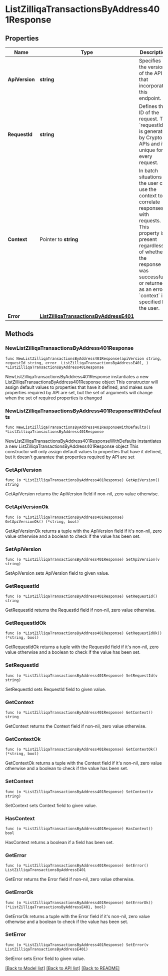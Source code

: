 # ListZilliqaTransactionsByAddress401Response

## Properties

Name | Type | Description | Notes
------------ | ------------- | ------------- | -------------
**ApiVersion** | **string** | Specifies the version of the API that incorporates this endpoint. | 
**RequestId** | **string** | Defines the ID of the request. The &#x60;requestId&#x60; is generated by Crypto APIs and it&#39;s unique for every request. | 
**Context** | Pointer to **string** | In batch situations the user can use the context to correlate responses with requests. This property is present regardless of whether the response was successful or returned as an error. &#x60;context&#x60; is specified by the user. | [optional] 
**Error** | [**ListZilliqaTransactionsByAddressE401**](ListZilliqaTransactionsByAddressE401.md) |  | 

## Methods

### NewListZilliqaTransactionsByAddress401Response

`func NewListZilliqaTransactionsByAddress401Response(apiVersion string, requestId string, error_ ListZilliqaTransactionsByAddressE401, ) *ListZilliqaTransactionsByAddress401Response`

NewListZilliqaTransactionsByAddress401Response instantiates a new ListZilliqaTransactionsByAddress401Response object
This constructor will assign default values to properties that have it defined,
and makes sure properties required by API are set, but the set of arguments
will change when the set of required properties is changed

### NewListZilliqaTransactionsByAddress401ResponseWithDefaults

`func NewListZilliqaTransactionsByAddress401ResponseWithDefaults() *ListZilliqaTransactionsByAddress401Response`

NewListZilliqaTransactionsByAddress401ResponseWithDefaults instantiates a new ListZilliqaTransactionsByAddress401Response object
This constructor will only assign default values to properties that have it defined,
but it doesn't guarantee that properties required by API are set

### GetApiVersion

`func (o *ListZilliqaTransactionsByAddress401Response) GetApiVersion() string`

GetApiVersion returns the ApiVersion field if non-nil, zero value otherwise.

### GetApiVersionOk

`func (o *ListZilliqaTransactionsByAddress401Response) GetApiVersionOk() (*string, bool)`

GetApiVersionOk returns a tuple with the ApiVersion field if it's non-nil, zero value otherwise
and a boolean to check if the value has been set.

### SetApiVersion

`func (o *ListZilliqaTransactionsByAddress401Response) SetApiVersion(v string)`

SetApiVersion sets ApiVersion field to given value.


### GetRequestId

`func (o *ListZilliqaTransactionsByAddress401Response) GetRequestId() string`

GetRequestId returns the RequestId field if non-nil, zero value otherwise.

### GetRequestIdOk

`func (o *ListZilliqaTransactionsByAddress401Response) GetRequestIdOk() (*string, bool)`

GetRequestIdOk returns a tuple with the RequestId field if it's non-nil, zero value otherwise
and a boolean to check if the value has been set.

### SetRequestId

`func (o *ListZilliqaTransactionsByAddress401Response) SetRequestId(v string)`

SetRequestId sets RequestId field to given value.


### GetContext

`func (o *ListZilliqaTransactionsByAddress401Response) GetContext() string`

GetContext returns the Context field if non-nil, zero value otherwise.

### GetContextOk

`func (o *ListZilliqaTransactionsByAddress401Response) GetContextOk() (*string, bool)`

GetContextOk returns a tuple with the Context field if it's non-nil, zero value otherwise
and a boolean to check if the value has been set.

### SetContext

`func (o *ListZilliqaTransactionsByAddress401Response) SetContext(v string)`

SetContext sets Context field to given value.

### HasContext

`func (o *ListZilliqaTransactionsByAddress401Response) HasContext() bool`

HasContext returns a boolean if a field has been set.

### GetError

`func (o *ListZilliqaTransactionsByAddress401Response) GetError() ListZilliqaTransactionsByAddressE401`

GetError returns the Error field if non-nil, zero value otherwise.

### GetErrorOk

`func (o *ListZilliqaTransactionsByAddress401Response) GetErrorOk() (*ListZilliqaTransactionsByAddressE401, bool)`

GetErrorOk returns a tuple with the Error field if it's non-nil, zero value otherwise
and a boolean to check if the value has been set.

### SetError

`func (o *ListZilliqaTransactionsByAddress401Response) SetError(v ListZilliqaTransactionsByAddressE401)`

SetError sets Error field to given value.



[[Back to Model list]](../README.md#documentation-for-models) [[Back to API list]](../README.md#documentation-for-api-endpoints) [[Back to README]](../README.md)


